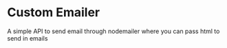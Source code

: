 # Custom Emailer

A simple API to send email through nodemailer where you can pass html to send in emails